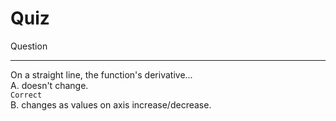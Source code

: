 # Quiz

Question

---

On a straight line, the function's derivative...  
A. doesn't change.  
`Correct`  
B. changes as values on axis increase/decrease.
